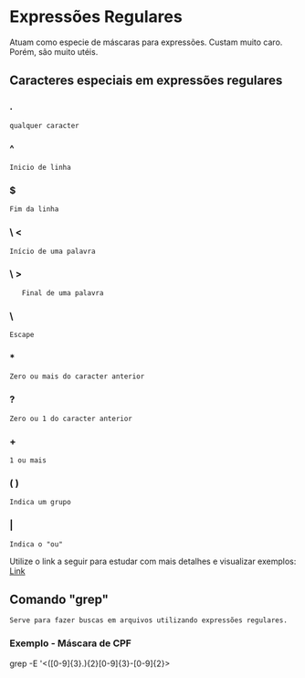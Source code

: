 # Expressões Regulares

Atuam como especie de máscaras para expressões. Custam muito caro. Porém, são muito utéis.

## Caracteres especiais em expressões regulares


### .
    qualquer caracter

### ^ 
    Inicio de linha

### $   
    Fim da linha

###     \ <  
    Início de uma palavra
    
### \ >
       Final de uma palavra

### \
    Escape

### *
    Zero ou mais do caracter anterior

### ?
    Zero ou 1 do caracter anterior

### +
    1 ou mais

### ( )
    Indica um grupo

### | 
    Indica o "ou"

Utilize o link a seguir para estudar com mais detalhes e visualizar exemplos: [Link](https://www.devmedia.com.br/iniciando-expressoes-regulares/6557)

## Comando "grep"
    Serve para fazer buscas em arquivos utilizando expressões regulares.

### Exemplo - Máscara de CPF

grep -E '\<([0-9]{3}\.){2}[0-9]{3}-[0-9]{2}\>